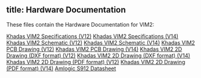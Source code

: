 title: Hardware Documentation
---

These files contain the Hardware Documentation for VIM2:

[Khadas VIM2 Specifications (V12)](https://dl.Khadas.com/Hardware/VIM2/Specs/VIM2_Specs.pdf)
[Khadas VIM2 Specifications (V14)](https://dl.Khadas.com/Hardware/VIM2/Specs/Khadas_VIM2_Specs_190403.pdf)
[Khadas VIM2 Schematic (V12)](https://dl.Khadas.com/Hardware/VIM2/Schematic/VIM2_V12_Sch.pdf)
[Khadas VIM2 Schematic (V14)](https://dl.Khadas.com/Hardware/VIM2/Schematic/VIM2_V14_Sch.pdf)
[Khadas VIM2 PCB Drawing (V12)](https://dl.Khadas.com/Hardware/VIM2/Schematic/VIM2_V12_Silk.pdf)
[Khadas VIM2 PCB Drawing (V14)](https://dl.Khadas.com/Hardware/VIM2/Schematic/VIM2_V14_Silk.pdf)
[Khadas VIM2 2D Drawing (DXF format) (V12)](https://dl.Khadas.com/Hardware/VIM2/DXF/VIM2_V12_DXF.7z)
[Khadas VIM2 2D Drawing (DXF format) (V14)](https://dl.Khadas.com/Hardware/VIM2/DXF/VIM2_V14_DXF.7z)
[Khadas VIM2 2D Drawing (PDF format) (V12)](https://dl.Khadas.com/Hardware/VIM2/DXF/VIM2_V12_DXF.pdf)
[Khadas VIM2 2D Drawing (PDF format) (V14)]()
[Amlogic S912 Datasheet](https://dl.Khadas.com/Hardware/VIM2/Datasheet/S912_Datasheet_V0.220170314publicversion-Wesion.pdf)
